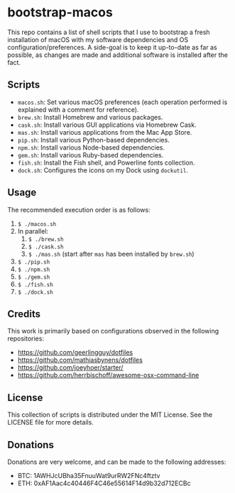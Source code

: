 # bootstrap-macos

This repo contains a list of shell scripts that I use to bootstrap a fresh installation of macOS with my software dependencies and OS configuration/preferences.  A side-goal is to keep it up-to-date as far as possible, as changes are made and additional software is installed after the fact.

## Scripts

* `macos.sh`: Set various macOS preferences (each operation performed is explained with a comment for reference).
* `brew.sh`: Install Homebrew and various packages.
* `cask.sh`: Install various GUI applications via Homebrew Cask.
* `mas.sh`: Install various applications from the Mac App Store.
* `pip.sh`: Install various Python-based dependencies.
* `npm.sh`: Install various Node-based dependencies.
* `gem.sh`: Install various Ruby-based dependencies.
* `fish.sh`: Install the Fish shell, and Powerline fonts collection.
* `dock.sh`: Configures the icons on my Dock using `dockutil`.

## Usage

The recommended execution order is as follows:

1. `$ ./macos.sh`
1. In parallel:
    1. `$ ./brew.sh`
    1. `$ ./cask.sh`
    1. `$ ./mas.sh` (start after `mas` has been installed by `brew.sh`)
1. `$ ./pip.sh`
1. `$ ./npm.sh`
1. `$ ./gem.sh`
1. `$ ./fish.sh`
1. `$ ./dock.sh`

## Credits

This work is primarily based on configurations observed in the following repositories:
* https://github.com/geerlingguy/dotfiles
* https://github.com/mathiasbynens/dotfiles
* https://github.com/joeyhoer/starter/
* https://github.com/herrbischoff/awesome-osx-command-line

## License

This collection of scripts is distributed under the MIT License.  See the LICENSE file for more details.

## Donations

Donations are very welcome, and can be made to the following addresses:
* BTC: 1AWHJcUBha35FnuuWat9urRW2FNc4ftztv
* ETH: 0xAF1Aac4c40446F4C46e55614F14d9b32d712ECBc
